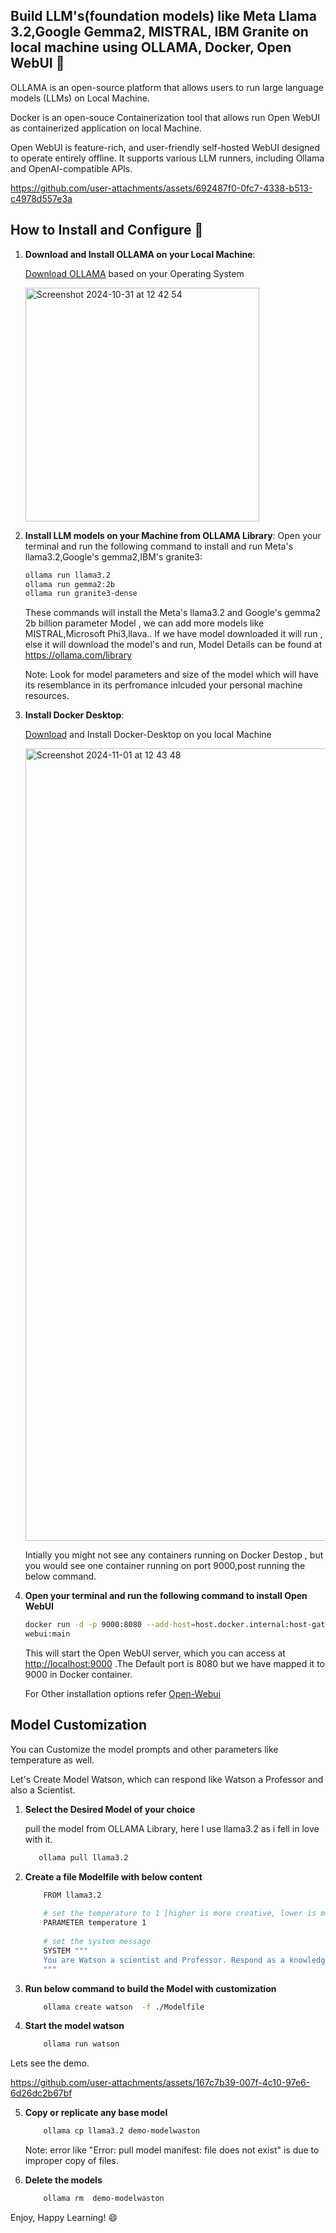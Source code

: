 ## Build LLM's(foundation models) like Meta Llama 3.2,Google Gemma2, MISTRAL, IBM Granite on local machine using OLLAMA, Docker, Open WebUI 👋

OLLAMA is an open-source platform that allows users to run large language models (LLMs) on Local Machine.

Docker is an open-souce Containerization tool that allows run Open WebUI as  containerized application on local Machine.

Open WebUI is feature-rich, and user-friendly self-hosted WebUI designed to operate entirely offline. It supports various LLM runners, including Ollama and OpenAI-compatible APIs. 

https://github.com/user-attachments/assets/692487f0-0fc7-4338-b513-c4978d557e3a



## How to Install and Configure 🚀

1. **Download and Install OLLAMA on your Local Machine**:

   [Download OLLAMA](https://ollama.com/download) based on your Operating System

   <img width="374" alt="Screenshot 2024-10-31 at 12 42 54" src="https://github.com/user-attachments/assets/64ef3a3b-1f60-4e1d-b040-1efe94632f93">
   
2. **Install LLM models on your Machine from OLLAMA Library**:
   Open your terminal and run the following command to install and run Meta's llama3.2,Google's gemma2,IBM's granite3:

   ```bash
   ollama run llama3.2
   ollama run gemma2:2b
   ollama run granite3-dense
   ```
   
   These commands will install the Meta's llama3.2 and Google's gemma2 2b billion parameter Model , we can add more models like MISTRAL,Microsoft Phi3,llava..
   If we have model downloaded it will run , else it will download the model's and run, Model Details can be found at https://ollama.com/library

   Note: Look for model parameters and size of the model which will have its resemblance in its perfromance inlcuded your personal machine resources.

3. **Install Docker Desktop**:

   [Download](https://www.docker.com/products/docker-desktop/) and Install Docker-Desktop on you local Machine

   <img width="1268" alt="Screenshot 2024-11-01 at 12 43 48" src="https://github.com/user-attachments/assets/bb68baae-fbe9-4af0-8041-92ba1b893cd9">

   Intially you might not see any containers running on Docker Destop , but you would see one container running on port 9000,post running the below command. 
   
4. **Open your terminal and run the following command to install Open WebUI**

   ```bash
   docker run -d -p 9000:8080 --add-host=host.docker.internal:host-gateway -v open-webui:/app/backend/data --name open-webui --restart always ghcr.io/open-webui/open- 
   webui:main
   ```
   
   This will start the Open WebUI server, which you can access at [http://localhost:9000](http://localhost:9000) .The Default port is 8080 but we have mapped it to 9000 in 
   Docker container.

   For Other installation options refer [Open-Webui](https://github.com/open-webui/open-webui?tab=readme-ov-file)

## Model Customization

   You can Customize the model prompts and other parameters like temperature as well.

   Let's Create Model Watson, which can respond like Watson a Professor and also a Scientist.
   
1. **Select the Desired Model of your choice**

   pull the model from OLLAMA Library, here I use llama3.2 as i fell in love with it.

   ```bash
      ollama pull llama3.2
   ```
      
2. **Create a file Modelfile with below content**

   ```bash
       FROM llama3.2
       
       # set the temperature to 1 [higher is more creative, lower is more coherent]
       PARAMETER temperature 1
       
       # set the system message
       SYSTEM """
       You are Watson a scientist and Professor. Respond as a knowledgable  guy who can guide  and answer me.
       """
   ```

3. **Run below command to build the Model with customization**

   ```bash
       ollama create watson  -f ./Modelfile
   ```

4. **Start the model watson**
   ```bash
       ollama run watson
   ```

Lets see the demo.

https://github.com/user-attachments/assets/167c7b39-007f-4c10-97e6-6d26dc2b67bf

5. **Copy or replicate any base model**
   ```bash
       ollama cp llama3.2 demo-modelwaston
   ```
   Note: error like "Error: pull model manifest: file does not exist" is due to improper copy of files.

6. **Delete the models**
   ```bash
       ollama rm  demo-modelwaston
   ```

Enjoy, Happy Learning! 😄
